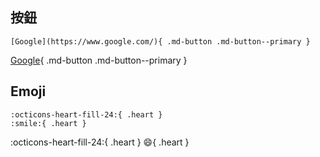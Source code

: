 ## 按鈕

```
[Google](https://www.google.com/){ .md-button .md-button--primary }
```
[Google](https://www.google.com/){ .md-button .md-button--primary }

## Emoji
```
:octicons-heart-fill-24:{ .heart }
:smile:{ .heart } 
```
:octicons-heart-fill-24:{ .heart }
:smile:{ .heart } 
